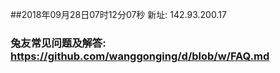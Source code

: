 ##2018年09月28日07时12分07秒 新址: 142.93.200.17
### 兔友常见问题及解答: https://github.com/wanggonging/d/blob/w/FAQ.md
